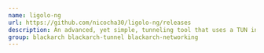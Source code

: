 ```yaml
---
name: ligolo-ng
url: https://github.com/nicocha30/ligolo-ng/releases
description: An advanced, yet simple, tunneling tool that uses a TUN interface.
group: blackarch blackarch-tunnel blackarch-networking
---
```

